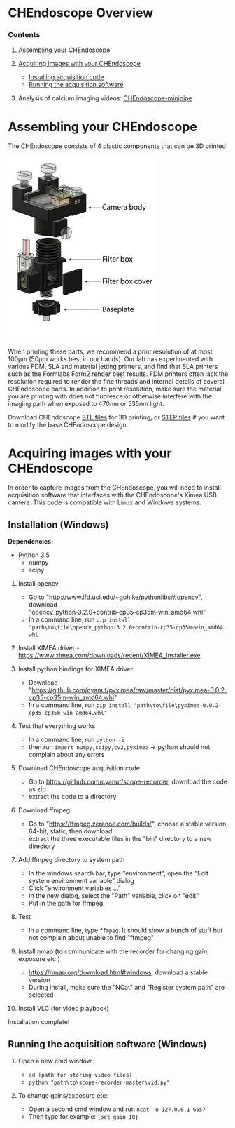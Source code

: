 # CHEndoscope Overview
### Contents
1. [Assembling your CHEndoscope](#assembling-your-chendoscope)
2. [Acquiring images with your CHEndoscope](#acquiring-images-with-your-chendoscope) 
	- [Installing acquisition code](#installation-windows)
	- [Running the acquisition software](#running-the-acquisition-software-windows)


3. Analysis of calcium imaging videos: [CHEndoscope-minipipe](https://github.com/jf-lab/chendoscope-minipipe)

# Assembling your CHEndoscope
The CHEndoscope consists of 4 plastic components that can be 3D printed

![3D printed components of the CHEndoscope](printed-parts.png)

When printing these parts, we recommend a print resolution of at most 100μm (50μm works best in our hands). Our lab has experimented with various FDM, SLA and material jetting printers, and find that SLA printers such as the Formlabs Form2 render best results. FDM printers often lack the resolution required to render the fine threads and internal details of several CHEndoscope parts. In addition to print resolution, make sure the material you are printing with does not fluoresce or otherwise interfere with the imaging path when exposed to 470nm or 535nm light.

Download CHEndoscope [STL files](./STLs) for 3D printing, or [STEP files](./STEP-files) if you want to modify the base CHEndoscope design.

# Acquiring images with your CHEndoscope

In order to capture images from the CHEndoscope, you will need to install acquisition software that interfaces with the CHEndoscope's Ximea USB camera. This code is compatible with Linux and Windows systems.

## Installation (Windows)

**Dependencies:**

- Python 3.5
  - numpy
  - scipy

1. Install opencv
	- Go to "http://www.lfd.uci.edu/~gohlke/pythonlibs/#opencv", download "opencv_python‑3.2.0+contrib‑cp35‑cp35m‑win_amd64.whl"
	- In a command line, run 
		`pip install "path\to\file\opencv_python‑3.2.0+contrib‑cp35‑cp35m‑win_amd64.whl`

2. Install XIMEA driver - https://www.ximea.com/downloads/recent/XIMEA_Installer.exe

3. Install python bindings for XIMEA driver
	- Download "https://github.com/cyanut/pyximea/raw/master/dist/pyximea-0.0.2-cp35-cp35m-win_amd64.whl"
	- In a command line, run
		`pip install "path\to\file\pyximea-0.0.2-cp35-cp35m-win_amd64.whl"`

4. Test that everything works
	- In a command line, run
		`python -i`
	- then run
		`import numpy,scipy,cv2,pyximea`
	-> python should not complain about any errors

5. Download CHEndoscope acquisition code
	- Go to https://github.com/cyanut/scope-recorder, download the code as zip
	- extract the code to a directory 

6. Download ffmpeg
	- Go to "https://ffmpeg.zeranoe.com/builds/", choose a stable version, 64-bit, static, then download
	- extract the three executable files in the "bin" directory to a new directory

7. Add ffmpeg directory to system path
	- In the windows search bar, type "environment", open the "Edit system environment variable" dialog
	- Click "environment variables ..."
	- In the new dialog, select the "Path" variable, click on "edit"
	- Put in the path for ffmpeg
8. Test
	- In a command line, type `ffmpeg`. It should show a bunch of stuff but not complain about unable to find "ffmpeg"

9. Install nmap (to communicate with the recorder for changing gain, exposure etc.)
	- https://nmap.org/download.html#windows, download a stable version
	- During install, make sure the "NCat" and "Register system path" are selected

10. Install VLC (for video playback)

Installation complete!

## Running the acquisition software (Windows)

1. Open a new cmd window
    - `cd [path for storing video files]`
    - `python "path\to\scope-recorder-master\vid.py"`

2. To change gains/exposure etc:
    - Open a second cmd window and run 
		`ncat -u 127.0.0.1 6557`
    - Then type for example:
		`[set_gain 10]`

